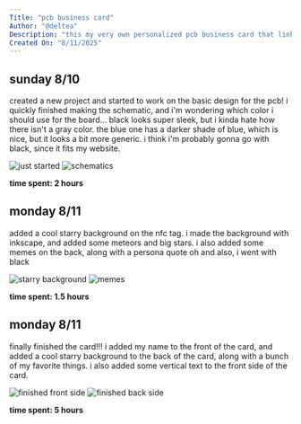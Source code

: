 ```yaml
---
Title: "pcb business card"
Author: "@deltea"
Description: "this my very own personalized pcb business card that links to my website when tapped!"
Created On: "8/11/2025"
---
```


## sunday 8/10

created a new project and started to work on the basic design for the pcb! i quickly finished making the schematic, and i'm wondering which color i should use for the board... black looks super sleek, but i kinda hate how there isn't a gray color. the blue one has a darker shade of blue, which is nice, but it looks a bit more generic. i think i'm probably gonna go with black, since it fits my website.

![just started](/Screenshot%202025-08-11%20at%201.20.23 AM.png)
![schematics](/Screenshot%202025-08-11%20at%206.14.12 PM.png)

**time spent: 2 hours**

## monday 8/11

added a cool starry background on the nfc tag. i made the background with inkscape, and added some meteors and big stars.
i also added some memes on the back, along with a persona quote
oh and also, i went with black

![starry background](/Screenshot%202025-08-11%20at%2012.22.48 PM.png)
![memes](/Screenshot%202025-08-11%20at%2012.22.56 PM.png)

**time spent: 1.5 hours**

## monday 8/11

finally finished the card!!! i added my name to the front of the card, and added a cool starry background to the back of the card, along with a bunch of my favorite things. i also added some vertical text to the front side of the card.

![finished front side](/Screenshot%202025-08-11%20at%206.11.06 PM.png)
![finished back side](/Screenshot%202025-08-11%20at%206.09.20 PM.png)

**time spent: 5 hours**
